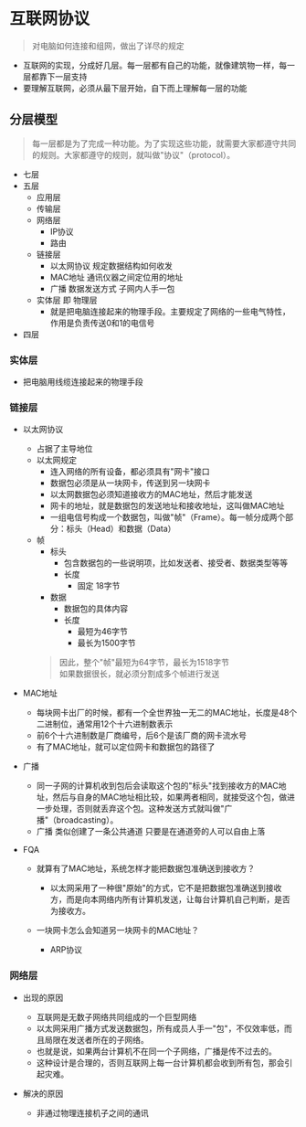 # 互联网协议

>对电脑如何连接和组网，做出了详尽的规定

+ 互联网的实现，分成好几层。每一层都有自己的功能，就像建筑物一样，每一层都靠下一层支持
+ 要理解互联网，必须从最下层开始，自下而上理解每一层的功能


## 分层模型
>每一层都是为了完成一种功能。为了实现这些功能，就需要大家都遵守共同的规则。大家都遵守的规则，就叫做"协议"（protocol）。
+ 七层
+ 五层
  + 应用层
  + 传输层
  + 网络层
    + IP协议
    + 路由
  + 链接层
    + 以太网协议 规定数据结构如何收发
    + MAC地址 通讯仪器之间定位用的地址
    + 广播 数据发送方式 子网内人手一包
  + 实体层 即 物理层
    + 就是把电脑连接起来的物理手段。主要规定了网络的一些电气特性，作用是负责传送0和1的电信号
+ 四层
  
### 实体层
  + 把电脑用线缆连接起来的物理手段
### 链接层

  + 以太网协议 
    + 占据了主导地位
    + 以太网规定
      + 连入网络的所有设备，都必须具有"网卡"接口
      + 数据包必须是从一块网卡，传送到另一块网卡
      + 以太网数据包必须知道接收方的MAC地址，然后才能发送
      + 网卡的地址，就是数据包的发送地址和接收地址，这叫做MAC地址
      + 一组电信号构成一个数据包，叫做"帧"（Frame）。每一帧分成两个部分：标头（Head）和数据（Data）
    + 帧
      + 标头
        + 包含数据包的一些说明项，比如发送者、接受者、数据类型等等  
        + 长度
          + 固定 18字节
      + 数据
        + 数据包的具体内容
        + 长度
          + 最短为46字节
          + 最长为1500字节
      > 因此，整个"帧"最短为64字节，最长为1518字节  
      如果数据很长，就必须分割成多个帧进行发送

+ MAC地址
  + 每块网卡出厂的时候，都有一个全世界独一无二的MAC地址，长度是48个二进制位，通常用12个十六进制数表示
  + 前6个十六进制数是厂商编号，后6个是该厂商的网卡流水号
  + 有了MAC地址，就可以定位网卡和数据包的路径了

+ 广播
  + 同一子网的计算机收到包后会读取这个包的"标头"找到接收方的MAC地址，然后与自身的MAC地址相比较，如果两者相同，就接受这个包，做进一步处理，否则就丢弃这个包。这种发送方式就叫做"广播"（broadcasting）。
  + 广播 类似创建了一条公共通道 只要是在通道旁的人可以自由上落

+ FQA
  + 就算有了MAC地址，系统怎样才能把数据包准确送到接收方？
    + 以太网采用了一种很"原始"的方式，它不是把数据包准确送到接收方，而是向本网络内所有计算机发送，让每台计算机自己判断，是否为接收方。

  + 一块网卡怎么会知道另一块网卡的MAC地址？
    + ARP协议
    

### 网络层
+ 出现的原因
  + 互联网是无数子网络共同组成的一个巨型网络
  + 以太网采用广播方式发送数据包，所有成员人手一"包"，不仅效率低，而且局限在发送者所在的子网络。
  + 也就是说，如果两台计算机不在同一个子网络，广播是传不过去的。
  + 这种设计是合理的，否则互联网上每一台计算机都会收到所有包，那会引起灾难。

+ 解决的原因
  + 非通过物理连接机子之间的通讯